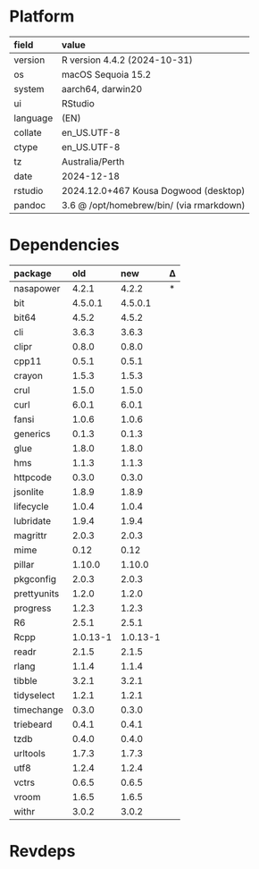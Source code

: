# Platform

|field    |value                                    |
|:--------|:----------------------------------------|
|version  |R version 4.4.2 (2024-10-31)             |
|os       |macOS Sequoia 15.2                       |
|system   |aarch64, darwin20                        |
|ui       |RStudio                                  |
|language |(EN)                                     |
|collate  |en_US.UTF-8                              |
|ctype    |en_US.UTF-8                              |
|tz       |Australia/Perth                          |
|date     |2024-12-18                               |
|rstudio  |2024.12.0+467 Kousa Dogwood (desktop)    |
|pandoc   |3.6 @ /opt/homebrew/bin/ (via rmarkdown) |

# Dependencies

|package     |old      |new      |Δ  |
|:-----------|:--------|:--------|:--|
|nasapower   |4.2.1    |4.2.2    |*  |
|bit         |4.5.0.1  |4.5.0.1  |   |
|bit64       |4.5.2    |4.5.2    |   |
|cli         |3.6.3    |3.6.3    |   |
|clipr       |0.8.0    |0.8.0    |   |
|cpp11       |0.5.1    |0.5.1    |   |
|crayon      |1.5.3    |1.5.3    |   |
|crul        |1.5.0    |1.5.0    |   |
|curl        |6.0.1    |6.0.1    |   |
|fansi       |1.0.6    |1.0.6    |   |
|generics    |0.1.3    |0.1.3    |   |
|glue        |1.8.0    |1.8.0    |   |
|hms         |1.1.3    |1.1.3    |   |
|httpcode    |0.3.0    |0.3.0    |   |
|jsonlite    |1.8.9    |1.8.9    |   |
|lifecycle   |1.0.4    |1.0.4    |   |
|lubridate   |1.9.4    |1.9.4    |   |
|magrittr    |2.0.3    |2.0.3    |   |
|mime        |0.12     |0.12     |   |
|pillar      |1.10.0   |1.10.0   |   |
|pkgconfig   |2.0.3    |2.0.3    |   |
|prettyunits |1.2.0    |1.2.0    |   |
|progress    |1.2.3    |1.2.3    |   |
|R6          |2.5.1    |2.5.1    |   |
|Rcpp        |1.0.13-1 |1.0.13-1 |   |
|readr       |2.1.5    |2.1.5    |   |
|rlang       |1.1.4    |1.1.4    |   |
|tibble      |3.2.1    |3.2.1    |   |
|tidyselect  |1.2.1    |1.2.1    |   |
|timechange  |0.3.0    |0.3.0    |   |
|triebeard   |0.4.1    |0.4.1    |   |
|tzdb        |0.4.0    |0.4.0    |   |
|urltools    |1.7.3    |1.7.3    |   |
|utf8        |1.2.4    |1.2.4    |   |
|vctrs       |0.6.5    |0.6.5    |   |
|vroom       |1.6.5    |1.6.5    |   |
|withr       |3.0.2    |3.0.2    |   |

# Revdeps

